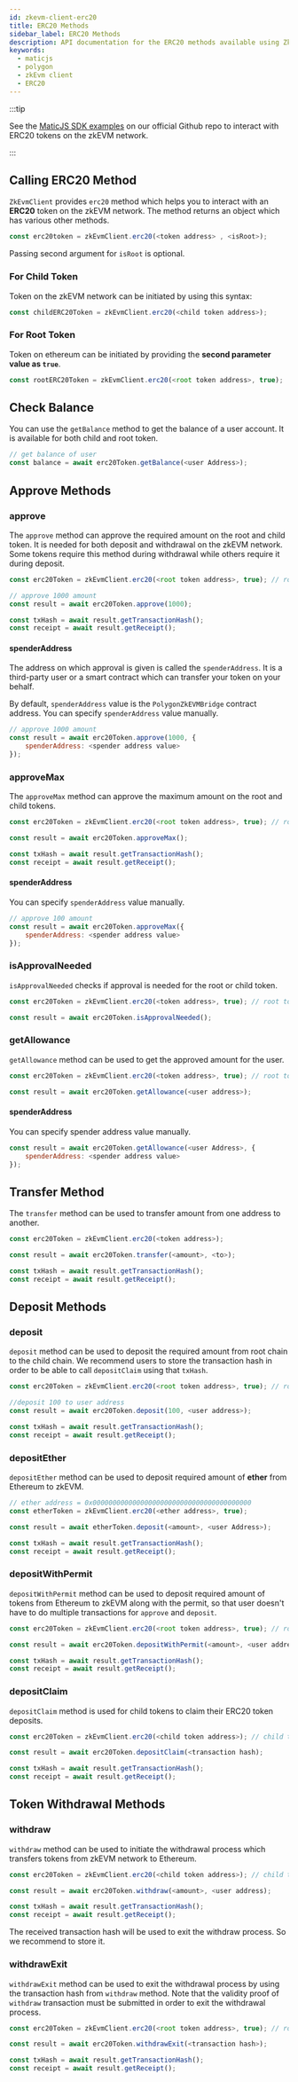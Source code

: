 ```yaml
---
id: zkevm-client-erc20
title: ERC20 Methods
sidebar_label: ERC20 Methods
description: API documentation for the ERC20 methods available using ZkEvmClient on the Polygon zkEVM network.
keywords:
  - maticjs
  - polygon
  - zkEvm client
  - ERC20
---
```


:::tip

See the [<ins>MaticJS SDK examples</ins>](https://github.com/maticnetwork/matic.js/tree/master/examples/zkevm/erc20) on our official Github repo to interact with ERC20 tokens on the zkEVM network.

:::

## Calling ERC20 Method

`ZkEvmClient` provides `erc20` method which helps you to interact with an **ERC20** token on the zkEVM network. The method returns an object which has various other methods.

```js
const erc20token = zkEvmClient.erc20(<token address> , <isRoot>);
```

Passing second argument for `isRoot` is optional.

### For Child Token

Token on the zkEVM network can be initiated by using this syntax:

```js
const childERC20Token = zkEvmClient.erc20(<child token address>);
```

### For Root Token

Token on ethereum can be initiated by providing the **second parameter value as `true`**.

```js
const rootERC20Token = zkEvmClient.erc20(<root token address>, true);
```

## Check Balance

You can use the `getBalance` method to get the balance of a user account. It is available for both child and root token.

```js
// get balance of user
const balance = await erc20Token.getBalance(<user Address>);
```

## Approve Methods

### approve

The `approve` method can approve the required amount on the root and child token. It is needed for both deposit and withdrawal on the zkEVM network. Some tokens require this method during withdrawal while others require it during deposit.

```js
const erc20Token = zkEvmClient.erc20(<root token address>, true); // root token

// approve 1000 amount
const result = await erc20Token.approve(1000);

const txHash = await result.getTransactionHash();
const receipt = await result.getReceipt();
```

#### spenderAddress

The address on which approval is given is called the `spenderAddress`. It is a third-party user or a smart contract which can transfer your token on your behalf.

By default, `spenderAddress` value is the `PolygonZkEVMBridge` contract address. You can specify `spenderAddress` value manually.

```js
// approve 1000 amount
const result = await erc20Token.approve(1000, {
    spenderAddress: <spender address value>
});
```

### approveMax

The `approveMax` method can approve the maximum amount on the root and child tokens.

```js
const erc20Token = zkEvmClient.erc20(<root token address>, true); // root token

const result = await erc20Token.approveMax();

const txHash = await result.getTransactionHash();
const receipt = await result.getReceipt();
```

#### spenderAddress

You can specify `spenderAddress` value manually.

```js
// approve 100 amount
const result = await erc20Token.approveMax({
    spenderAddress: <spender address value>
});
```

### isApprovalNeeded

`isApprovalNeeded` checks if approval is needed for the root or child token.

```js
const erc20Token = zkEvmClient.erc20(<token address>, true); // root token

const result = await erc20Token.isApprovalNeeded();
```

### getAllowance

`getAllowance` method can be used to get the approved amount for the user.

```js
const erc20Token = zkEvmClient.erc20(<token address>, true); // root token

const result = await erc20Token.getAllowance(<user address>);
```

#### spenderAddress

You can specify spender address value manually.

```js
const result = await erc20Token.getAllowance(<user Address>, {
    spenderAddress: <spender address value>
});
```

## Transfer Method

The `transfer` method can be used to transfer amount from one address to another.

```js
const erc20Token = zkEvmClient.erc20(<token address>);

const result = await erc20Token.transfer(<amount>, <to>);

const txHash = await result.getTransactionHash();
const receipt = await result.getReceipt();
```

## Deposit Methods

### deposit

`deposit` method can be used to deposit the required amount from root chain to the child chain. We recommend users to store the transaction hash in order to be able to call `depositClaim` using that `txHash`.

```js
const erc20Token = zkEvmClient.erc20(<root token address>, true); // root token

//deposit 100 to user address
const result = await erc20Token.deposit(100, <user address>);

const txHash = await result.getTransactionHash();
const receipt = await result.getReceipt();
```

### depositEther

`depositEther` method can be used to deposit required amount of **ether** from Ethereum to zkEVM.

```js
// ether address = 0x0000000000000000000000000000000000000000
const etherToken = zkEvmClient.erc20(<ether address>, true);

const result = await etherToken.deposit(<amount>, <user Address>);

const txHash = await result.getTransactionHash();
const receipt = await result.getReceipt();
```

### depositWithPermit

`depositWithPermit` method can be used to deposit required amount of tokens from Ethereum to zkEVM along with the permit, so that user doesn't have to do multiple transactions for `approve` and `deposit`.

```js
const erc20Token = zkEvmClient.erc20(<root token address>, true); // root token

const result = await erc20Token.depositWithPermit(<amount>, <user address>);

const txHash = await result.getTransactionHash();
const receipt = await result.getReceipt();
```

### depositClaim

`depositClaim` method is used for child tokens to claim their ERC20 token deposits.

```js
const erc20Token = zkEvmClient.erc20(<child token address>); // child token

const result = await erc20Token.depositClaim(<transaction hash);

const txHash = await result.getTransactionHash();
const receipt = await result.getReceipt();
```

## Token Withdrawal Methods

### withdraw

`withdraw` method can be used to initiate the withdrawal process which transfers tokens from zkEVM network to Ethereum.

```js
const erc20Token = zkEvmClient.erc20(<child token address>); // child token

const result = await erc20Token.withdraw(<amount>, <user address);

const txHash = await result.getTransactionHash();
const receipt = await result.getReceipt();
```

The received transaction hash will be used to exit the withdraw process. So we recommend to store it.

### withdrawExit

`withdrawExit` method can be used to exit the withdrawal process by using the transaction hash from `withdraw` method. Note that the validity proof of `withdraw` transaction must be submitted in order to exit the withdrawal process.

```js
const erc20Token = zkEvmClient.erc20(<root token address>, true); // root token

const result = await erc20Token.withdrawExit(<transaction hash>);

const txHash = await result.getTransactionHash();
const receipt = await result.getReceipt();
```
